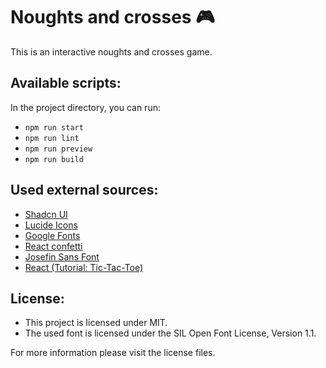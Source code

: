 # Noughts and crosses :video_game:

This is an interactive noughts and crosses game.

## Available scripts:

In the project directory, you can run:

- `npm run start`
- `npm run lint`
- `npm run preview`
- `npm run build`

## Used external sources:

- [Shadcn UI](https://ui.shadcn.com/)
- [Lucide Icons](https://lucide.dev)
- [Google Fonts](https://fonts.google.com/specimen/Josefin+Sans)
- [React confetti](https://www.npmjs.com/package/react-confetti)
- [Josefin Sans Font](https://github.com/googlefonts/josefinsans)
- [React (Tutorial: Tic-Tac-Toe)](https://react.dev/learn/tutorial-tic-tac-toe)

## License:

- This project is licensed under MIT.
- The used font is licensed under the SIL Open Font License, Version 1.1.

For more information please visit the license files.
